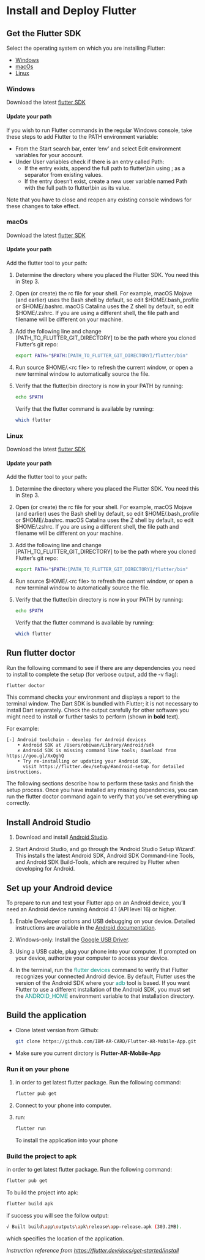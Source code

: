 # Install and Deploy Flutter

## Get the Flutter SDK  

Select the operating system on which you are installing Flutter:

+ [Windows](#windows)
+ [macOs](#macos)
+ [Linux](#linux)

### **Windows**

Download the latest [flutter SDK](https://flutter.dev/docs/development/tools/sdk/releases?tab=windows)

#### **Update your path**

If you wish to run Flutter commands in the regular Windows console, take these steps to add Flutter to the PATH environment variable:

+ From the Start search bar, enter ‘env’ and select Edit environment variables for your account.
+ Under User variables check if there is an entry called Path:
  + If the entry exists, append the full path to flutter\bin using ; as a separator from existing values.
  + If the entry doesn’t exist, create a new user variable named Path with the full path to flutter\bin as its value.
  
Note that you have to close and reopen any existing console windows for these changes to take effect.

### **macOs**

Download the latest [flutter SDK](https://flutter.dev/docs/development/tools/sdk/releases?tab=macos)

#### **Update your path**  

Add the flutter tool to your path:

1. Determine the directory where you placed the Flutter SDK. You need this in Step 3.
2. Open (or create) the rc file for your shell. For example, macOS Mojave (and earlier) uses the Bash shell by default, so edit $HOME/.bash_profile or $HOME/.bashrc. macOS Catalina uses the Z shell by default, so edit $HOME/.zshrc. If you are using a different shell, the file path and filename will be different on your machine.

3. Add the following line and change [PATH_TO_FLUTTER_GIT_DIRECTORY] to be the path where you cloned Flutter’s git repo:  

    ```bash
    export PATH="$PATH:[PATH_TO_FLUTTER_GIT_DIRECTORY]/flutter/bin"
    ```

4. Run source $HOME/.<rc file\> to refresh the current window, or open a new terminal window to automatically source the file.
5. Verify that the flutter/bin directory is now in your PATH by running:  

    ```bash
    echo $PATH
    ```

    Verify that the flutter command is available by running:

    ```bash
    which flutter
    ```

### **Linux**

Download the latest [flutter SDK](https://flutter.dev/docs/development/tools/sdk/releases?tab=linux)

#### **Update your path**

Add the flutter tool to your path:

1. Determine the directory where you placed the Flutter SDK. You need this in Step 3.
2. Open (or create) the rc file for your shell. For example, macOS Mojave (and earlier) uses the Bash shell by default, so edit $HOME/.bash_profile or $HOME/.bashrc. macOS Catalina uses the Z shell by default, so edit $HOME/.zshrc. If you are using a different shell, the file path and filename will be different on your machine.

3. Add the following line and change [PATH_TO_FLUTTER_GIT_DIRECTORY] to be the path where you cloned Flutter’s git repo:  

    ```bash
    export PATH="$PATH:[PATH_TO_FLUTTER_GIT_DIRECTORY]/flutter/bin"
    ```

4. Run source $HOME/.<rc file\> to refresh the current window, or open a new terminal window to automatically source the file.
5. Verify that the flutter/bin directory is now in your PATH by running:  

    ```bash
    echo $PATH
    ```

    Verify that the flutter command is available by running:

    ```bash
    which flutter
    ```

## **Run flutter doctor**

Run the following command to see if there are any dependencies you need to install to complete the setup (for verbose output, add the -v flag):

```bash
flutter doctor
```

This command checks your environment and displays a report to the terminal window. The Dart SDK is bundled with Flutter; it is not necessary to install Dart separately. Check the output carefully for other software you might need to install or further tasks to perform (shown in **bold** text).

For example:

```
[-] Android toolchain - develop for Android devices
    • Android SDK at /Users/obiwan/Library/Android/sdk
    ✗ Android SDK is missing command line tools; download from https://goo.gl/XxQghQ
    • Try re-installing or updating your Android SDK,
      visit https://flutter.dev/setup/#android-setup for detailed instructions.
```

The following sections describe how to perform these tasks and finish the setup process. Once you have installed any missing dependencies, you can run the flutter doctor command again to verify that you’ve set everything up correctly.

## Install Android Studio

1. Download and install [Android Studio](https://developer.android.com/studio).

2. Start Android Studio, and go through the ‘Android Studio Setup Wizard’. This installs the latest Android SDK, Android SDK Command-line Tools, and Android SDK Build-Tools, which are required by Flutter when developing for Android.

## Set up your Android device

To prepare to run and test your Flutter app on an Android device, you’ll need an Android device running Android 4.1 (API level 16) or higher.

1. Enable Developer options and USB debugging on your device. Detailed instructions are available in the [Android documentation](https://developer.android.com/studio/debug/dev-options).

2. Windows-only: Install the [Google USB Driver](https://developer.android.com/studio/run/win-usb).

3. Using a USB cable, plug your phone into your computer. If prompted on your device, authorize your computer to access your device.

4. In the terminal, run the <span style="color:#008f83">flutter devices</span> command to verify that Flutter recognizes your connected Android device. By default, Flutter uses the version of the Android SDK where your <span style="color:#008f83">adb</span> tool is based. If you want Flutter to use a different installation of the Android SDK, you must set the <span style="color:#008f83">ANDROID_HOME</span> environment variable to that installation directory.

## **Build the application**

+ Clone latest version from Github:

    ```bash
    git clone https://github.com/IBM-AR-CARD/Flutter-AR-Mobile-App.git
    ```

+ Make sure you current dirctory is **Flutter-AR-Mobile-App**

### Run it on your phone

1. in order to get latest flutter package. Run the following command:

    ```bash
    flutter pub get
    ```  

2. Connect to your phone into computer.

3. run:

    ```bash
    flutter run
    ```

    To install the application into your phone

### Build the project to apk

in order to get latest flutter package. Run the following command:

```bash
flutter pub get
```  

To build the project into apk:

```bash
flutter build apk
```  

if success you will see the follow output:

```bash
√ Built build\app\outputs\apk\release\app-release.apk (303.2MB).
```

which specifies the location of the application. 

*Instruction reference from <https://flutter.dev/docs/get-started/install>*
